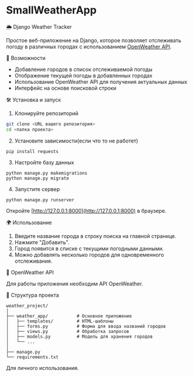 # SmallWeatherApp


🌦️ Django Weather Tracker

Простое веб-приложение на Django, которое позволяет отслеживать погоду в различных городах с использованием [OpenWeather API](https://openweathermap.org/api).

🔧 Возможности

* Добавление городов в список отслеживаемой погоды
* Отображение текущей погоды в добавленных городах
* Использование OpenWeather API для получения актуальных данных
* Интерфейс на основе поисковой строки

🛠️ Установка и запуск

1. Клонируйте репозиторий

```bash
git clone <URL вашего репозитория>
cd <папка проекта>
```

2. Установите зависимости(если что то не работет)

```
pip install requests
```
3. Настройте базу данных

```
python manage.py makemigrations
python manage.py migrate
```

4. Запустите сервер

```
python manage.py runserver
```

Откройте [http://127.0.0.1:8000](http://127.0.0.1:8000) в браузере.

🌍 Использование

1. Введите название города в строку поиска на главной странице.
2. Нажмите "Добавить".
3. Город появится в списке с текущими погодными данными.
4. Можно добавлять несколько городов для одновременного отслеживания.

🔐 OpenWeather API

Для работы приложения необходим API OpenWeather.

📂 Структура проекта

```
weather_project/
│
├── weather_app/           # Основное приложение
│   ├── templates/         # HTML-шаблоны
│   ├── forms.py           # Форма для ввода названий городов
│   ├── views.py           # Обработка запросов
│   ├── models.py          # Модель для хранения городов
│   └── ...
│
├── manage.py
└── requirements.txt
```

Для личного использования.
